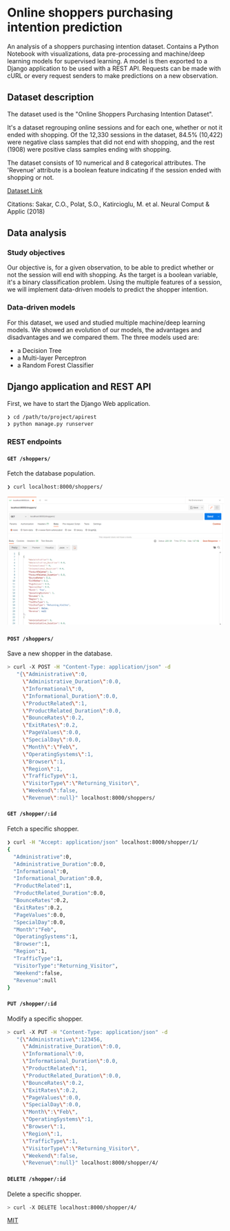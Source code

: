 # Online shoppers purchasing intention prediction

An analysis of a shoppers purchasing intention dataset. Contains a Python Notebook with visualizations, data pre-processing and machine/deep learning models for supervised learning. A model is then exported to a Django application to be used with a REST API. Requests can be made with cURL or every request senders to make predictions on a new observation.

## Dataset description

The dataset used is the "Online Shoppers Purchasing Intention Dataset". 

It's a dataset regrouping online sessions and for each one, whether or not it ended with shopping. Of the 12,330 sessions in the dataset, 84.5% (10,422) were negative class samples that did not end with shopping, and the rest (1908) were positive class samples ending with shopping.

The dataset consists of 10 numerical and 8 categorical attributes.
The 'Revenue' attribute is a boolean feature indicating if the session ended with shopping or not.

[Dataset Link](https://archive.ics.uci.edu/ml/datasets/Online+Shoppers+Purchasing+Intention+Dataset#)  

Citations: Sakar, C.O., Polat, S.O., Katircioglu, M. et al. Neural Comput & Applic (2018)

## Data analysis

### Study objectives

Our objective is, for a given observation, to be able to predict whether or not the session will end with shopping. As the target is a boolean variable, it's a binary classification problem. Using the multiple features of a session, we will implement data-driven models to predict the shopper intention.


### Data-driven models

For this dataset, we used and studied multiple machine/deep learning models. We showed an evolution of our models, the advantages and disadvantages and we compared them.
The three models used are:
- a Decision Tree
- a Multi-layer Perceptron
- a Random Forest Classifier

## Django application and REST API

First, we have to start the Django Web application.

```sh
❯ cd /path/to/project/apirest
❯ python manage.py runserver
```

### REST endpoints

#### `GET /shoppers/`

Fetch the database population.

```sh
❯ curl localhost:8000/shoppers/
```
![movies](./img/get_shopperss.PNG)

#### `POST /shoppers/`

Save a new shopper in the database.

```sh
> curl -X POST -H "Content-Type: application/json" -d 
   "{\"Administrative\":0,
     \"Administrative_Duration\":0.0,
     \"Informational\":0,
     \"Informational_Duration\":0.0,
     \"ProductRelated\":1,
     \"ProductRelated_Duration\":0.0,
     \"BounceRates\":0.2,
     \"ExitRates\":0.2,
     \"PageValues\":0.0,
     \"SpecialDay\":0.0,
     \"Month\":\"Feb\",
     \"OperatingSystems\":1,
     \"Browser\":1,
     \"Region\":1,
     \"TrafficType\":1,
     \"VisitorType\":\"Returning_Visitor\",
     \"Weekend\":false,
     \"Revenue\":null}" localhost:8000/shoppers/
```

#### `GET /shopper/:id`

Fetch a specific shopper.

```sh
❯ curl -H "Accept: application/json" localhost:8000/shopper/1/
{
  "Administrative":0,
  "Administrative_Duration":0.0,
  "Informational":0,
  "Informational_Duration":0.0,
  "ProductRelated":1,
  "ProductRelated_Duration":0.0,
  "BounceRates":0.2,
  "ExitRates":0.2,
  "PageValues":0.0,
  "SpecialDay":0.0,
  "Month":"Feb",
  "OperatingSystems":1,
  "Browser":1,
  "Region":1,
  "TrafficType":1,
  "VisitorType":"Returning_Visitor",
  "Weekend":false,
  "Revenue":null
}
```
#### `PUT /shopper/:id`

Modify a specific shopper.

```sh
> curl -X PUT -H "Content-Type: application/json" -d 
   "{\"Administrative\":123456,
     \"Administrative_Duration\":0.0,
     \"Informational\":0,
     \"Informational_Duration\":0.0,
     \"ProductRelated\":1,
     \"ProductRelated_Duration\":0.0,
     \"BounceRates\":0.2,
     \"ExitRates\":0.2,
     \"PageValues\":0.0,
     \"SpecialDay\":0.0,
     \"Month\":\"Feb\",
     \"OperatingSystems\":1,
     \"Browser\":1,
     \"Region\":1,
     \"TrafficType\":1,
     \"VisitorType\":\"Returning_Visitor\",
     \"Weekend\":false,
     \"Revenue\":null}" localhost:8000/shopper/4/
```

#### `DELETE /shopper/:id`

Delete a specific shopper.

```sh
> curl -X DELETE localhost:8000/shopper/4/
```

[MIT](https://choosealicense.com/licenses/mit/)

